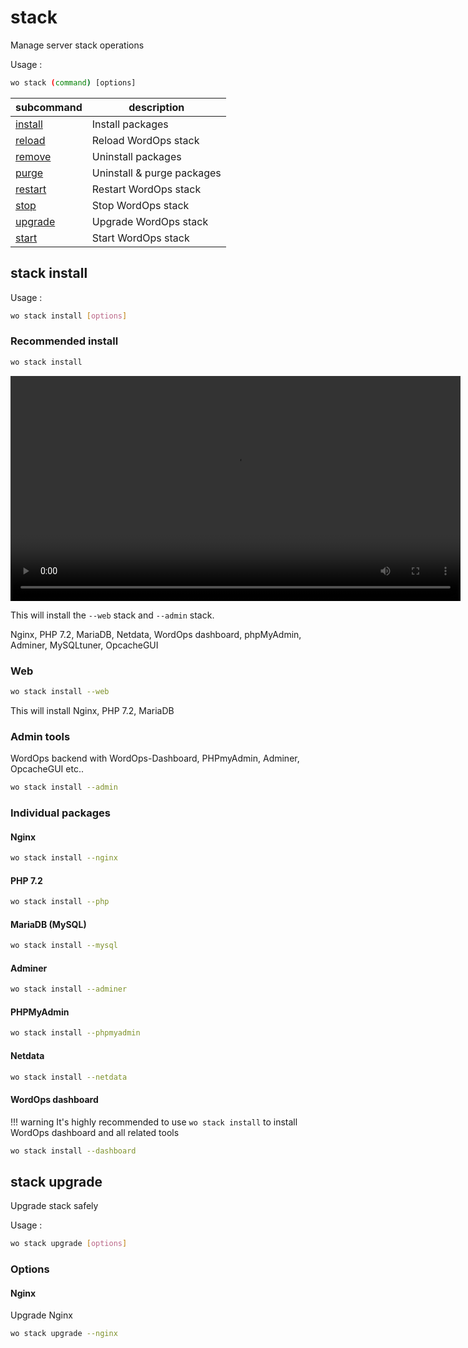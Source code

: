 # stack

Manage server stack operations

Usage :

```bash
wo stack (command) [options]
```

subcommand                   | description
------------------------- | -----------------------------------------------------
[install](#stack-install)       | Install packages
[reload](#stack-reload)         | Reload WordOps stack
[remove](#stack-remove)         | Uninstall packages
[purge](#stack-purge)           | Uninstall & purge packages
[restart](#stack-restart)       | Restart WordOps stack
[stop](#stack-stop)             | Stop WordOps stack
[upgrade](#stack-upgrade)       | Upgrade WordOps stack
[start](#stack-start)           | Start WordOps stack

## stack install

Usage :

```bash
wo stack install [options]
```

### Recommended install

```bash
wo stack install
```

<video align="center" src="/images/wo-stack.webm" width="720" autoplay loop></video>

This will install the `--web` stack and `--admin` stack.

Nginx, PHP 7.2, MariaDB, Netdata, WordOps dashboard, phpMyAdmin, Adminer, MySQLtuner, OpcacheGUI

### Web

```bash
wo stack install --web
```

This will install Nginx, PHP 7.2, MariaDB

### Admin tools

WordOps backend with WordOps-Dashboard, PHPmyAdmin, Adminer, OpcacheGUI etc..

```bash
wo stack install --admin
```

### Individual packages

#### Nginx

```bash
wo stack install --nginx
```

#### PHP 7.2

```bash
wo stack install --php
```

#### MariaDB (MySQL)

```bash
wo stack install --mysql
```

#### Adminer

```bash
wo stack install --adminer
```

#### PHPMyAdmin

```bash
wo stack install --phpmyadmin
```

#### Netdata

```bash
wo stack install --netdata
```

#### WordOps dashboard

!!! warning
    It's highly recommended to use `wo stack install` to install WordOps dashboard and all related tools

```bash
wo stack install --dashboard
```

## stack upgrade

Upgrade stack safely

Usage :

```bash
wo stack upgrade [options]
```

### Options

#### Nginx

Upgrade Nginx

```bash
wo stack upgrade --nginx
```
